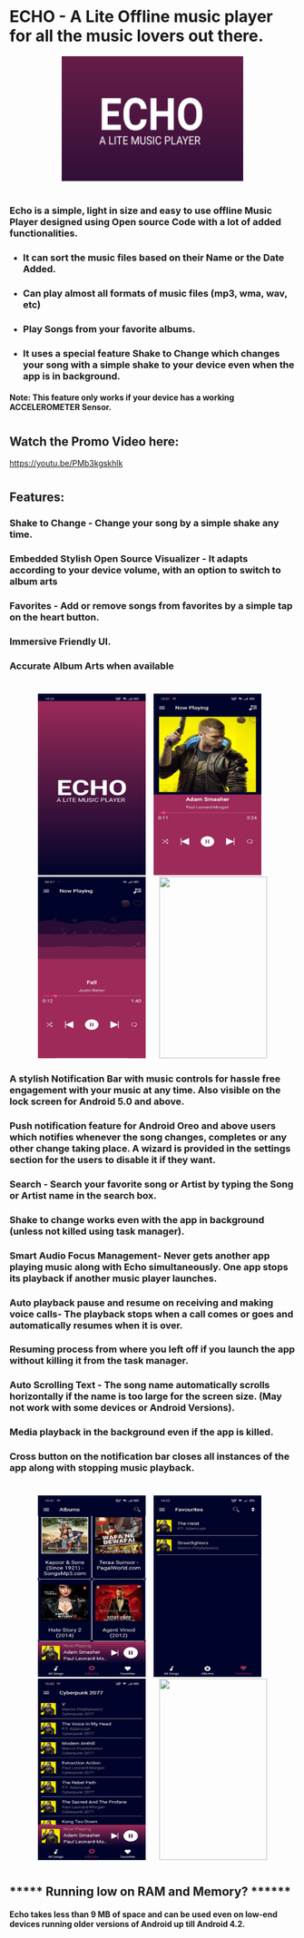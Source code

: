 # ECHO - A Lite Offline music player for all the music lovers out there.

<p align = "center">
  <img width="320" height="220" src="https://github.com/KunalFarmah98/ECHO---A-Lite-Music-Player/blob/master/app/src/main/res/raw/feature.PNG">
  </p>
 
#

### Echo is a simple, light in size and easy to use offline Music Player designed using Open source Code with a lot of added functionalities.

* ### It can sort the music files based on their Name or the Date Added.

* ### Can play almost all formats of music files (mp3, wma, wav, etc)

* ### Play Songs from your favorite albums.

* ### It uses a special feature Shake to Change which changes your song with a simple shake to your device even when the app is in background.

#### Note: This feature only works if your device has a working ACCELEROMETER Sensor.
#

## Watch the Promo Video here:
   https://youtu.be/PMb3kgskhlk
   
#

## Features:

### Shake to Change - Change your song by a simple shake any time.
### Embedded Stylish Open Source Visualizer - It adapts according to your device volume, with an option to switch to album arts
### Favorites - Add or remove songs from favorites by a simple tap on the heart button.
### Immersive Friendly UI.
### Accurate Album Arts when available

#

<p vspace = "20" align="center" >
   <img width="190" height="320" src="https://github.com/KunalFarmah98/ECHO---A-Lite-Music-Player/blob/master/app/src/main/res/raw/splash.jpeg">
    <img hspace="10" src="https://github.com/KunalFarmah98/ECHO---A-Lite-Music-Player/blob/master/app/src/main/res/raw/play.jpeg" width =190 
  height = 320/>
  <img  hspace="10" width="190" height="320" src="https://github.com/KunalFarmah98/ECHO---A-Lite-Music-Player/blob/master/app/src/main/res/raw/rsz_1echo_3.jpg">
  <img hspace="10" src="https://github.com/KunalFarmah98/ECHO---A-Lite-Music-Player/blob/master/app/src/main/res/raw/main_1.jpg" width =190 
  height = 320/>
</p>


###  A stylish Notification Bar with music controls for hassle free engagement with your music at any time. Also visible on the lock screen for Android 5.0 and above.

###  Push notification feature for Android Oreo and above users which notifies whenever the song changes, completes or any other change taking place. A wizard is provided in the settings section for the users to disable it if they want.

###  Search - Search your favorite song or Artist by typing the Song or Artist name in the search box.

###  Shake to change works even with the app in background (unless not killed using task manager).

###  Smart Audio Focus Management- Never gets another app playing music along with Echo simultaneously. One app stops its playback if another music player launches.

###  Auto playback pause and resume on receiving and making voice calls- The playback stops when a call comes or goes and automatically resumes when it is over.

###  Resuming process from where you left off if you launch the app without killing it from the task manager.

###  Auto Scrolling Text - The song name automatically scrolls horizontally if the name is too large for the screen size. (May not work with some devices or Android Versions).

###  Media playback in the background even if the app is killed.

###  Cross button on the notification bar closes all instances of the app along with stopping music playback.
#

<p vspace = "20" align="center" >
   <img width="190" height="320" src="https://github.com/KunalFarmah98/ECHO---A-Lite-Music-Player/blob/master/app/src/main/res/raw/albums.jpeg">
    <img hspace="10" src="https://github.com/KunalFarmah98/ECHO---A-Lite-Music-Player/blob/master/app/src/main/res/raw/fav.jpeg" width =190 
  height = 320/>
  <img  hspace="10" width="190" height="320" src="https://github.com/KunalFarmah98/ECHO---A-Lite-Music-Player/blob/master/app/src/main/res/raw/main_2.jpeg">
  <img hspace="10" src="https://github.com/KunalFarmah98/ECHO---A-Lite-Music-Player/blob/master/app/src/main/res/raw/noti.jpg" width =190 
  height = 320/>
</p>

#



## ***** Running low on RAM and Memory? ******
#### Echo takes less than 9 MB of space and can be used even on low-end devices running older versions of Android up till Android 4.2.


